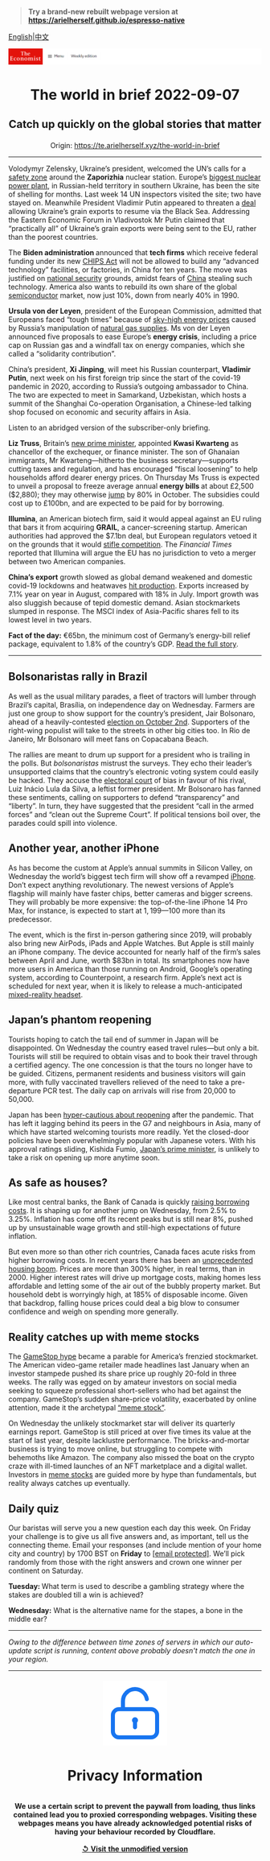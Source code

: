 > **Try a brand-new rebuilt webpage version at https://arielherself.github.io/espresso-native**

[English](https://github.com/arielherself/espresso/blob/main/README.md)|[中文](https://github-com.translate.goog/arielherself/espresso/blob/main/README.md?_x_tr_sl=en&_x_tr_tl=zh-CN&_x_tr_hl=zh-CN&_x_tr_pto=wapp)



![The Economist](menubar.png)

# <p align="center">The world in brief 2022-09-07</p>

## <p align="center">Catch up quickly on the global stories that matter</p>

<p align="center">Origin: <a href="https://te.arielherself.xyz/the-world-in-brief">https://te.arielherself.xyz/the-world-in-brief</a><hr>

Volodymyr Zelensky, Ukraine’s president, welcomed the UN’s calls for a [safety zone](https://te.arielherself.xyz/by-invitation/2022/09/06/how-to-prevent-a-crisis-at-the-zaporizhia-nuclear-power-plant-according-to-a-fukushima-veteran) around the <strong>Zaporizhia</strong> nuclear station. Europe’s [biggest nuclear power plant](https://te.arielherself.xyz/the-economist-explains/2022/08/19/what-is-at-stake-at-ukraines-zaporizhia-nuclear-plant), in Russian-held territory in southern Ukraine, has been the site of shelling for months. Last week 14 UN inspectors visited the site; two have stayed on. Meanwhile President Vladimir Putin appeared to threaten a [deal](https://te.arielherself.xyz/the-economist-explains/2022/07/28/will-the-grain-deal-between-russia-and-ukraine-reduce-global-hunger) allowing Ukraine’s grain exports to resume via the Black Sea. Addressing the Eastern Economic Forum in Vladivostok Mr Putin claimed that “practically all” of Ukraine’s grain exports were being sent to the EU, rather than the poorest countries.

The <strong>Biden administration </strong>announced that <strong>tech firms</strong> which receive federal funding under its new [CHIPS Act](https://te.arielherself.xyz/united-states/2022/07/29/america-takes-on-china-with-a-giant-microchips-bill) will not be allowed to build any “advanced technology” facilities, or factories, in China for ten years. The move was justified on [national security](https://te.arielherself.xyz/britain/2022/07/07/britain-and-america-sound-a-joint-alarm-over-china) grounds, amidst fears of [China](https://te.arielherself.xyz/international/2022/01/29/will-china-dominate-the-world-of-semiconductors) stealing such technology. America also wants to rebuild its own share of the global [semiconductor](https://te.arielherself.xyz/business/2022/07/10/after-a-turbocharged-boom-are-chipmakers-in-for-a-supersize-bust) market, now just 10%, down from nearly 40% in 1990.

<strong>Ursula von der Leyen</strong>, president of the European Commission, admitted that Europeans faced “tough times” because of [sky-high energy prices](https://te.arielherself.xyz/europe/2022/09/05/europe-scrambles-to-protect-citizens-from-sky-high-energy-prices) caused by Russia’s manipulation of [natural gas supplies](https://te.arielherself.xyz/europe/2022/07/11/europe-is-preparing-for-russian-gas-to-be-cut-off-this-winter). Ms von der Leyen announced five proposals to ease Europe’s <strong>energy crisis</strong>, including a price cap on Russian gas and a windfall tax on energy companies, which she called a “solidarity contribution”.

China’s president, <strong>Xi Jinping</strong>, will meet his Russian counterpart, <strong>Vladimir Putin</strong>, next week on his first foreign trip since the start of the covid-19 pandemic in 2020, according to Russia’s outgoing ambassador to China. The two are expected to meet in Samarkand, Uzbekistan, which hosts a summit of the Shanghai Co-operation Organisation, a Chinese-led talking shop focused on economic and security affairs in Asia.

Listen to an abridged version of the subscriber-only briefing.

<strong>Liz Truss</strong>, Britain’s [new prime minister](https://te.arielherself.xyz/britain/2022/09/05/what-kind-of-prime-minister-will-liz-truss-be), appointed <strong>Kwasi Kwarteng</strong> as chancellor of the exchequer, or finance minister. The son of Ghanaian immigrants, Mr Kwarteng—hitherto the business secretary—supports cutting taxes and regulation, and has encouraged “fiscal loosening” to help households afford dearer energy prices. On Thursday Ms Truss is expected to unveil a proposal to freeze average annual <strong>energy bills </strong>at about £2,500 ($2,880); they may otherwise [jump](https://te.arielherself.xyz/britain/2022/08/26/energy-bills-in-britain-are-soaring) by 80% in October. The subsidies could cost up to £100bn, and are expected to be paid for by borrowing.

<strong>Illumina</strong>, an American biotech firm, said it would appeal against an EU ruling that bars it from acquiring <strong>GRAIL</strong>, a cancer-screening startup. American authorities had approved the $7.1bn deal, but European regulators vetoed it on the grounds that it would [stifle competition](https://te.arielherself.xyz/business/2021/09/11/the-google-of-genomics-meets-the-techbashers-of-antitrust). The <em>Financial Times</em> reported that Illumina will argue the EU has no jurisdiction to veto a merger between two American companies.

<strong>China’s export</strong> growth slowed as global demand weakened and domestic covid-19 lockdowns and heatwaves [hit production](https://te.arielherself.xyz/the-economist-explains/2022/09/06/will-chinas-economy-ever-overtake-americas). Exports increased by 7.1% year on year in August, compared with 18% in July. Import growth was also sluggish because of tepid domestic demand. Asian stockmarkets slumped in response. The MSCI index of Asia-Pacific shares fell to its lowest level in two years.

<strong>Fact of the day:</strong> €65bn, the minimum cost of Germany’s energy-bill relief package, equivalent to 1.8% of the country’s GDP. [Read the full story](https://te.arielherself.xyz/europe/2022/09/05/europe-scrambles-to-protect-citizens-from-sky-high-energy-prices).

----------

## Bolsonaristas rally in Brazil

As well as the usual military parades, a fleet of tractors will lumber through Brazil’s capital, Brasília, on independence day on Wednesday. Farmers are just one group to show support for the country’s president, Jair Bolsonaro, ahead of a heavily-contested [election on October 2nd](https://te.arielherself.xyz/the-americas/2022/07/14/might-jair-bolsonaro-try-to-steal-brazils-election). Supporters of the right-wing populist will take to the streets in other big cities too. In Rio de Janeiro, Mr Bolsonaro will meet fans on Copacabana Beach. 

The rallies are meant to drum up support for a president who is trailing in the polls. But <em>bolsonaristas </em>mistrust the surveys. They echo their leader’s unsupported claims that the country’s electronic voting system could easily be hacked. They accuse the [electoral court](https://te.arielherself.xyz/the-americas/2021/09/11/jair-bolsonaro-fires-up-his-fans-by-attacking-judges) of bias in favour of his rival, Luiz Inácio Lula da Silva, a leftist former president. Mr Bolsonaro has fanned these sentiments, calling on supporters to defend “transparency” and “liberty”. In turn, they have suggested that the president “call in the armed forces” and “clean out the Supreme Court”. If political tensions boil over, the parades could spill into violence.

## Another year, another iPhone

As has become the custom at Apple’s annual summits in Silicon Valley, on Wednesday the world’s biggest tech firm will show off a revamped [iPhone](https://te.arielherself.xyz/business/2022/07/31/apple-already-sold-everyone-an-iphone-now-what). Don’t expect anything revolutionary. The newest versions of Apple’s flagship will mainly have faster chips, better cameras and bigger screens. They will probably be more expensive: the top-of-the-line ‌iPhone 14 Pro‌ Max, for instance, is expected to start at $1,199—$100 more than its predecessor.

  
 The event, which is the first in-person gathering since 2019, will probably also bring new AirPods, iPads and Apple Watches. But Apple is still mainly an iPhone company. The device accounted for nearly half of the firm’s sales between April and June, worth $83bn in total. Its smartphones now have more users in America than those running on Android, Google’s operating system, according to Counterpoint, a research firm. Apple’s next act is scheduled for next year, when it is likely to release a much-anticipated [mixed-reality headset](https://te.arielherself.xyz/business/2022/04/09/from-apple-to-google-big-tech-is-building-vr-and-ar-headsets).

## Japan’s phantom reopening

Tourists hoping to catch the tail end of summer in Japan will be disappointed. On Wednesday the country eased travel rules—but only a bit. Tourists will still be required to obtain visas and to book their travel through a certified agency. The one concession is that the tours no longer have to be guided. Citizens, permanent residents and business visitors will gain more, with fully vaccinated travellers relieved of the need to take a pre-departure PCR test. The daily cap on arrivals will rise from 20,000 to 50,000.

Japan has been [hyper-cautious about reopening](https://te.arielherself.xyz/asia/2022/07/07/what-pandemic-border-closures-say-about-japans-view-of-outsiders) after the pandemic. That has left it lagging behind its peers in the G7 and neighbours in Asia, many of which have started welcoming tourists more readily. Yet the closed-door policies have been overwhelmingly popular with Japanese voters. With his approval ratings sliding, Kishida Fumio, [Japan’s prime minister](https://te.arielherself.xyz/leaders/2022/07/14/japan-should-stay-true-to-abe-shinzos-vision-up-to-a-point), is unlikely to take a risk on opening up more anytime soon.

## As safe as houses?

Like most central banks, the Bank of Canada is quickly [raising borrowing costs](https://te.arielherself.xyz/finance-and-economics/2022/08/30/central-bankers-worry-that-a-new-era-of-high-inflation-is-beginning). It is shaping up for another jump on Wednesday, from 2.5% to 3.25%. Inflation has come off its recent peaks but is still near 8%, pushed up by unsustainable wage growth and still-high expectations of future inflation.

But even more so than other rich countries, Canada faces acute risks from higher borrowing costs. In recent years there has been an [unprecedented housing boom](https://te.arielherself.xyz/finance-and-economics/2022/06/09/air-starts-to-seep-out-of-the-bubbly-canadian-property-market). Prices are more than 300% higher, in real terms, than in 2000. Higher interest rates will drive up mortgage costs, making homes less affordable and letting some of the air out of the bubbly property market. But household debt is worryingly high, at 185% of disposable income. Given that backdrop, falling house prices could deal a big blow to consumer confidence and weigh on spending more generally.

## Reality catches up with meme stocks

The [GameStop hype](https://te.arielherself.xyz/finance-and-economics/2021/01/29/as-trading-restrictions-are-lifted-the-gamestop-frenzy-continues) became a parable for America’s frenzied stockmarket. The American video-game retailer made headlines last January when an investor stampede pushed its share price up roughly 20-fold in three weeks. The rally was egged on by amateur investors on social media seeking to squeeze professional short-sellers who had bet against the company. GameStop’s sudden share-price volatility, exacerbated by online attention, made it the archetypal [“meme stock”](https://te.arielherself.xyz/the-economist-explains/2021/07/06/are-meme-stocks-harmless-fun-or-a-threat-to-the-financial-old-guard). 

On Wednesday the unlikely stockmarket star will deliver its quarterly earnings report. GameStop is still priced at over five times its value at the start of last year, despite lacklustre performance. The bricks-and-mortar business is trying to move online, but struggling to compete with behemoths like Amazon. The company also missed the boat on the crypto craze with ill-timed launches of an NFT marketplace and a digital wallet. Investors in [meme stocks](https://te.arielherself.xyz/the-world-ahead/2021/11/08/the-phenomenon-of-meme-stocks-could-be-here-to-stay) are guided more by hype than fundamentals, but reality always catches up eventually.

## Daily quiz

Our baristas will serve you a new question each day this week. On Friday your challenge is to give us all five answers and, as important, tell us the connecting theme. Email your responses (and include mention of your home city and country) by 1700 BST on <strong>Friday</strong> to [<span class="__cf_email__" data-cfemail="49183c20330c3a393b2c3a3a26092c2a26272624203a3d672a2624">[email&#160;protected]</span>](https://mail.google.com/mail/?view=cm&amp;fs=1&amp;tf=1&amp;to=QuizEspresso@te.arielherself.xyz). We’ll pick randomly from those with the right answers and crown one winner per continent on Saturday.

<strong>Tuesday: </strong>What term is used to describe a gambling strategy where the stakes are doubled till a win is achieved?

  
<strong>Wednesday:</strong> What is the alternative name for the stapes, a bone in the middle ear?

----------

*Owing to the difference between time zones of servers in which our auto-update script is running, content above probably doesn't match the one in your region.*

|<br><div align="center"><img src="unlock.png" /><h1>Privacy Information</h1></div></br>We use a certain script to prevent the paywall from loading, thus links contained lead you to proxied corresponding webpages. Visiting these webpages means you have already acknowledged potential risks of having your behaviour recorded by Cloudflare.<br><br>[&#x21BA; Visit the unmodified version](README.raw.md)<br><br>|
|-----|

